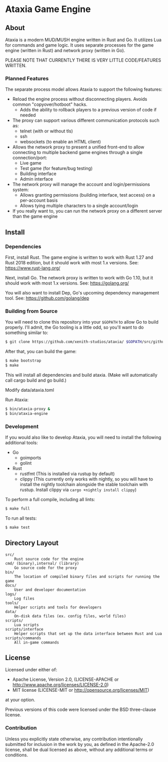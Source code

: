 # Ataxia Game Engine

## About

Ataxia is a modern MUD/MUSH engine written in Rust and Go. It utilizes Lua for commands and game logic. It uses separate processes for the game engine (written in Rust) and network proxy (written in Go).

PLEASE NOTE THAT CURRENTLY THERE IS VERY LITTLE CODE/FEATURES WRITTEN.

### Planned Features

The separate process model allows Ataxia to support the following features:

- Reload the engine process without disconnecting players. Avoids common "copyover/hotboot" hacks.
  - Adds the ability to rollback players to a previous version of code if needed
- The proxy can support various different communication protocols such as:
  - telnet (with or without tls)
  - ssh
  - websockets (to enable an HTML client)
- Allows the network proxy to present a unified front-end to allow connecting to multiple backend game engines through a single connection/port:
  - Live game
  - Test game (for feature/bug testing)
  - Building interface
  - Admin interface
- The network proxy will manage the account and login/permissions system:
  - Allows granting permissions (building interface, test access) on a per-account basis
  - Allows tying multiple characters to a single account/login
- If you really want to, you can run the network proxy on a different server than the game engine

## Install

### Dependencies

First, install Rust. The game engine is written to work with Rust 1.27 and Rust 2018 edition, but it should work with most 1.x versions.
See: https://www.rust-lang.org/

Next, install Go. The network proxy is written to work with Go 1.10, but it should work with most 1.x versions.
See: https://golang.org/

You will also want to install Dep, Go's upcoming dependency management tool.
See: https://github.com/golang/dep

### Building from Source

You will need to clone this repository into your `$GOPATH` to allow Go to build properly. I'll admit, the Go tooling is a little odd, so you'll want to do something similar to:

```sh
$ git clone https://github.com/xenith-studios/ataxia/ $GOPATH/src/github.com/xenith-studios/
```

After that, you can build the game:

```sh
$ make bootstrap
$ make
```

This will install all dependencies and build ataxia. (Make will automatically call cargo build and go build.)

Modify data/ataxia.toml

Run Ataxia:

```sh
$ bin/ataxia-proxy &
$ bin/ataxia-engine
```

### Development

If you would also like to develop Ataxia, you will need to install the following additional tools:

- Go
    - goimports
    - golint
- Rust
    - rustfmt (This is installed via rustup by default)
    - clippy (This currently only works with nightly, so you will have to install the nightly toolchain alongside the stable toolchain with rustup. Install clippy via `cargo +nightly install clippy`)

To perform a full compile, including all lints:

```sh
$ make full
```

To run all tests:

```sh
$ make test
```

## Directory Layout

    src/
        Rust source code for the engine
    cmd/ (binary),internal/ (library)
        Go source code for the proxy
    bin/
        The location of compiled binary files and scripts for running the game
    docs/
        User and developer documentation
    logs/
        Log files
    tools/
        Helper scripts and tools for developers
    data/
        On-disk data files (ex. config files, world files)
    scripts/
        Lua scripts
    scripts/interface
        Helper scripts that set up the data interface between Rust and Lua
    scripts/commands
        All in-game commands

## License

Licensed under either of:

- Apache License, Version 2.0, (LICENSE-APACHE or http://www.apache.org/licenses/LICENSE-2.0)
- MIT license (LICENSE-MIT or http://opensource.org/licenses/MIT)

at your option.

Previous versions of this code were licensed under the BSD three-clause license.

### Contribution

Unless you explicitly state otherwise, any contribution intentionally submitted for inclusion in the work by you, as defined in the Apache-2.0 license, shall be dual licensed as above, without any additional terms or conditions.